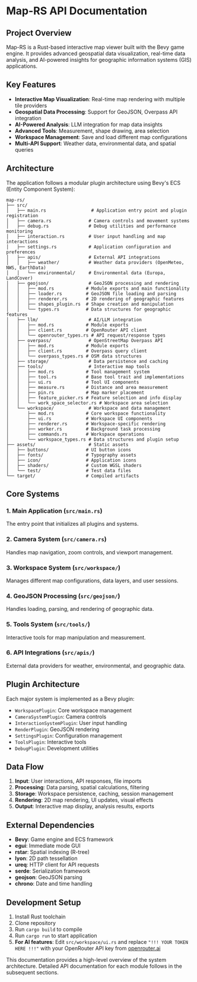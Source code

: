 # Map-RS API Documentation

## Project Overview

Map-RS is a Rust-based interactive map viewer built with the Bevy game engine. It provides advanced geospatial data visualization, real-time data analysis, and AI-powered insights for geographic information systems (GIS) applications.

## Key Features

- **Interactive Map Visualization**: Real-time map rendering with multiple tile providers
- **Geospatial Data Processing**: Support for GeoJSON, Overpass API integration
- **AI-Powered Analysis**: LLM integration for map data insights
- **Advanced Tools**: Measurement, shape drawing, area selection
- **Workspace Management**: Save and load different map configurations
- **Multi-API Support**: Weather data, environmental data, and spatial queries

## Architecture

The application follows a modular plugin architecture using Bevy's ECS (Entity Component System):

```
map-rs/
├── src/
│   ├── main.rs                 # Application entry point and plugin registration
│   ├── camera.rs              # Camera controls and movement systems
│   ├── debug.rs               # Debug utilities and performance monitoring
│   ├── interaction.rs         # User input handling and map interactions
│   ├── settings.rs            # Application configuration and preferences
│   ├── apis/                  # External API integrations
│   │   ├── weather/           # Weather data providers (OpenMeteo, NWS, EarthData)
│   │   └── environmental/     # Environmental data (Europa, LandCover)
│   ├── geojson/               # GeoJSON processing and rendering
│   │   ├── mod.rs            # Module exports and main functionality
│   │   ├── loader.rs         # GeoJSON file loading and parsing
│   │   ├── renderer.rs       # 2D rendering of geographic features
│   │   ├── shapes_plugin.rs  # Shape creation and manipulation
│   │   └── types.rs          # Data structures for geographic features
│   ├── llm/                   # AI/LLM integration
│   │   ├── mod.rs            # Module exports
│   │   ├── client.rs         # OpenRouter API client
│   │   └── openrouter_types.rs # API request/response types
│   ├── overpass/              # OpenStreetMap Overpass API
│   │   ├── mod.rs            # Module exports
│   │   ├── client.rs         # Overpass query client
│   │   └── overpass_types.rs # OSM data structures
│   ├── storage/               # Data persistence and caching
│   ├── tools/                 # Interactive map tools
│   │   ├── mod.rs            # Tool management system
│   │   ├── tool.rs           # Base tool trait and implementations
│   │   ├── ui.rs             # Tool UI components
│   │   ├── measure.rs        # Distance and area measurement
│   │   ├── pin.rs            # Map marker placement
│   │   ├── feature_picker.rs # Feature selection and info display
│   │   └── work_space_selector.rs # Workspace area selection
│   └── workspace/             # Workspace and data management
│       ├── mod.rs            # Core workspace functionality
│       ├── ui.rs             # Workspace UI components
│       ├── renderer.rs       # Workspace-specific rendering
│       ├── worker.rs         # Background task processing
│       ├── commands.rs       # Workspace operations
│       └── workspace_types.rs # Data structures and plugin setup
├── assets/                    # Static assets
│   ├── buttons/              # UI button icons
│   ├── fonts/                # Typography assets
│   ├── icon/                 # Application icons
│   ├── shaders/              # Custom WGSL shaders
│   └── test/                 # Test data files
└── target/                   # Compiled artifacts
```

## Core Systems

### 1. Main Application (`src/main.rs`)
The entry point that initializes all plugins and systems.

### 2. Camera System (`src/camera.rs`)
Handles map navigation, zoom controls, and viewport management.

### 3. Workspace System (`src/workspace/`)
Manages different map configurations, data layers, and user sessions.

### 4. GeoJSON Processing (`src/geojson/`)
Handles loading, parsing, and rendering of geographic data.

### 5. Tools System (`src/tools/`)
Interactive tools for map manipulation and measurement.

### 6. API Integrations (`src/apis/`)
External data providers for weather, environmental, and geographic data.

## Plugin Architecture

Each major system is implemented as a Bevy plugin:

- `WorkspacePlugin`: Core workspace management
- `CameraSystemPlugin`: Camera controls
- `InteractionSystemPlugin`: User input handling
- `RenderPlugin`: GeoJSON rendering
- `SettingsPlugin`: Configuration management
- `ToolsPlugin`: Interactive tools
- `DebugPlugin`: Development utilities

## Data Flow

1. **Input**: User interactions, API responses, file imports
2. **Processing**: Data parsing, spatial calculations, filtering
3. **Storage**: Workspace persistence, caching, session management
4. **Rendering**: 2D map rendering, UI updates, visual effects
5. **Output**: Interactive map display, analysis results, exports

## External Dependencies

- **Bevy**: Game engine and ECS framework
- **egui**: Immediate mode GUI
- **rstar**: Spatial indexing (R-tree)
- **lyon**: 2D path tessellation
- **ureq**: HTTP client for API requests
- **serde**: Serialization framework
- **geojson**: GeoJSON parsing
- **chrono**: Date and time handling

## Development Setup

1. Install Rust toolchain
2. Clone repository
3. Run `cargo build` to compile
4. Run `cargo run` to start application
5. **For AI features**: Edit `src/workspace/ui.rs` and replace `"!!! YOUR TOKEN HERE !!!"` with your OpenRouter API key from [openrouter.ai](https://openrouter.ai/)

This documentation provides a high-level overview of the system architecture. Detailed API documentation for each module follows in the subsequent sections.
